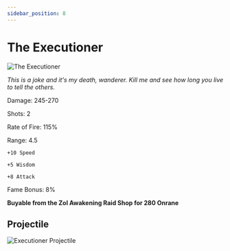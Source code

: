 ```yaml
---
sidebar_position: 8
---
```


# The Executioner

![The Executioner](https://vwiki.valorserver.com/api/item/picture/the%20executioner)

<i>This is a joke and it's my death, wanderer. Kill me and see how long you live to tell the others.</i>

Damage: 245-270

Shots: 2

Rate of Fire: 115%

Range: 4.5

    +10 Speed
    
    +5 Wisdom
    
    +8 Attack

Fame Bonus: 8%

**Buyable from the Zol Awakening Raid Shop for 280 Onrane**

## Projectile

![Executioner Projectile](https://cdn.discordapp.com/attachments/948448304574910534/948596352202457108/unknown.png)

